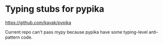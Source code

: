 # Typing stubs for pypika

https://github.com/kayak/pypika

Current repo can't pass mypy because pypika have some typing-level anti-pattern code.
